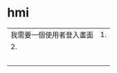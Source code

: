 # hmi

|   |   |
|---|---|
|我需要一個使用者登入畫面  |1.
                          2.|
|   |   |
|   |   |
|   |   |
|   |   |
|   |   |

